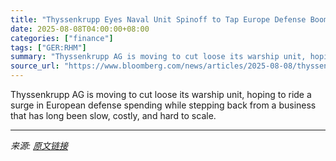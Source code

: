 ```yaml
---
title: "Thyssenkrupp Eyes Naval Unit Spinoff to Tap Europe Defense Boom"
date: 2025-08-08T04:00:00+08:00
categories: ["finance"]
tags: ["GER:RHM"]
summary: "Thyssenkrupp AG is moving to cut loose its warship unit, hoping to ride a surge in European defense spending while stepping back from a business that has long been slow, costly, and hard to scale."
source_url: "https://www.bloomberg.com/news/articles/2025-08-08/thyssenkrupp-eyes-naval-unit-spinoff-to-tap-europe-defense-boom"
---
```


Thyssenkrupp AG is moving to cut loose its warship unit, hoping to ride a surge in European defense spending while stepping back from a business that has long been slow, costly, and hard to scale.

---

*来源: [原文链接](https://www.bloomberg.com/news/articles/2025-08-08/thyssenkrupp-eyes-naval-unit-spinoff-to-tap-europe-defense-boom)*
